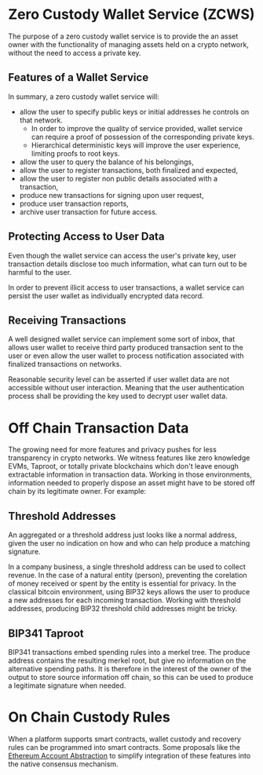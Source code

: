 # Zero Custody Wallet Service (ZCWS)
The purpose of a zero custody wallet service is to provide the an asset owner with the functionality of managing assets held on a crypto network, without the need to access a private key. 

## Features of a Wallet Service
In summary, a zero custody wallet service will:
- allow the user to specify public keys or initial addresses he controls on that network. 
  - In order to improve the quality of service provided, wallet service can require a proof of possession of the corresponding private keys.
  - Hierarchical deterministic keys will improve the user experience, limiting proofs to root keys.
- allow the user to query the balance of his belongings,
- allow the user to register transactions, both finalized and expected,
- allow the user to register non public details associated with a transaction, 
- produce new transactions for signing upon user request,
- produce user transaction reports,
- archive user transaction for future access.

## Protecting Access to User Data
Even though the wallet service can access the user's private key, user transaction details disclose too much information, what can turn out to be harmful to the user.

In order to prevent illicit access to user transactions, a wallet service can persist the user wallet as individually encrypted data record.

## Receiving Transactions
A well designed wallet service can implement some sort of inbox, that allows user wallet to receive third party produced transaction sent to the user or even allow the user wallet to process notification associated with finalized transactions on networks.

Reasonable security level can be asserted if user wallet data are not accessible without user interaction. Meaning that the user authentication process shall be providing the key used to decrypt user wallet data.

# Off Chain Transaction Data
The growing need for more features and privacy pushes for less transparency in crypto networks. We witness features like zero knowledge EVMs, Taproot, or totally private blockchains which don't leave enough extractable information in transaction data. Working in those environments, information needed to properly dispose an asset might have to be stored off chain by its legitimate owner. For example: 

## Threshold Addresses
An aggregated or a threshold address just looks like a normal address, given the user no indication on how and who can help produce a matching signature. 

In a company business, a single threshold address can be used to collect revenue. In the case of a natural entity (person), preventing the corelation of money received or spent by the entity is essential for privacy. In the classical bitcoin environment, using BIP32 keys allows the user to produce a new addresses for each incoming transaction. Working with threshold addresses, producing BIP32 threshold child addresses might be tricky.

## BIP341 Taproot
BIP341 transactions embed spending rules into a merkel tree. The produce address contains the resulting merkel root, but give no information on the alternative spending paths. It is therefore in the interest of the owner of the output to store source information off chain, so this can be used to produce a legitimate signature when needed.

# On Chain Custody Rules
When a platform supports smart contracts, wallet custody and recovery rules can be programmed into smart contracts. Some proposals like the [Ethereum Account Abstraction](https://eips.ethereum.org/EIPS/eip-4337) to simplify integration of these features into the native consensus mechanism.